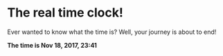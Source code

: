 # The real time clock!

Ever wanted to know what the time is? Well, your journey is about to end!

**The time is Nov 18, 2017, 23:41**